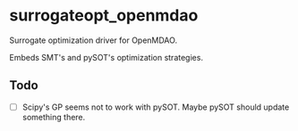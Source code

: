 # surrogateopt_openmdao

Surrogate optimization driver for OpenMDAO.

Embeds SMT's and pySOT's optimization strategies.

## Todo

- [ ] Scipy's GP seems not to work with pySOT. Maybe pySOT should update something there.